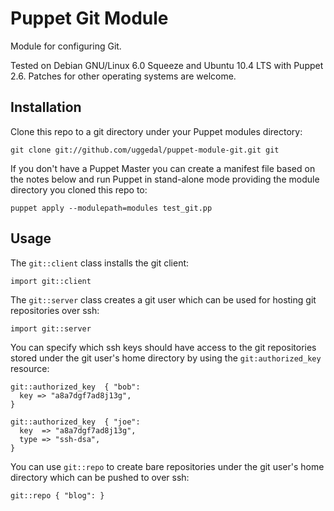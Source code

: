 Puppet Git Module
=================

Module for configuring Git.

Tested on Debian GNU/Linux 6.0 Squeeze and Ubuntu 10.4 LTS with
Puppet 2.6. Patches for other operating systems are welcome.


Installation
------------

Clone this repo to a git directory under your Puppet modules directory:

    git clone git://github.com/uggedal/puppet-module-git.git git

If you don't have a Puppet Master you can create a manifest file
based on the notes below and run Puppet in stand-alone mode
providing the module directory you cloned this repo to:

    puppet apply --modulepath=modules test_git.pp


Usage
-----

The `git::client` class installs the git client:

    import git::client

The `git::server` class creates a git user which can be used for
hosting git repositories over ssh:

    import git::server

You can specify which ssh keys should have access to the git repositories
stored under the git user's home directory by using the `git:authorized_key`
resource:

    git::authorized_key  { "bob":
      key => "a8a7dgf7ad8j13g",
    }

    git::authorized_key  { "joe":
      key  => "a8a7dgf7ad8j13g",
      type => "ssh-dsa",
    }

You can use `git::repo` to create bare repositories under the git user's
home directory which can be pushed to over ssh:

    git::repo { "blog": }
